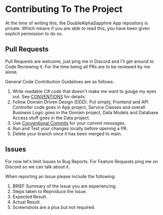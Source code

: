 # Contributing To The Project

At the time of writing this, the DoubleAlphaSapphire App repository is private. Which means if you are able to read this, you have been given explicit permission to do so.


## Pull Requests

Pull Requests are welcome, just ping me in Discord and I'll get around to Code Reviewing it. For the time being all PRs are to be reviewed by me alone. 

General Code Contribution Guidelines are as follows:

1. Write readable C# code that doesn't make me want to gouge my eyes out. See [CONVENTIONS](docs/CONVENTIONS.md) for details.
2. Follow Domain Driven Design (DDD). Put simply, Frontend and API Controller code goes in App project, Service Classes and overall Business Logic goes in the Domain project, Data Models and Database Access stuff goes in the Data project.
3. Use [Conventional Commits](https://www.conventionalcommits.org/en/v1.0.0/) for your commit messages.
4. Run and Test your changes locally before opening a PR.
5. Delete your branch once it has been merged to main.

## Issues

For now let's limit Issues to Bug Reports. For Feature Requests ping me on Discord so we can talk about it.

When reporting an Issue please include the following:

1. BRIEF Summary of the Issue you are experiencing.
2. Steps taken to Reproduce the Issue.
3. Expected Result.
4. Actual Result.
5. Screenshots are a plus but not required.